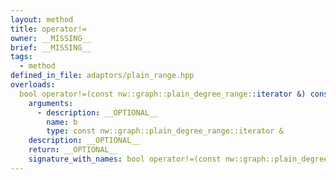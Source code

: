 ```yaml
---
layout: method
title: operator!=
owner: __MISSING__
brief: __MISSING__
tags:
  - method
defined_in_file: adaptors/plain_range.hpp
overloads:
  bool operator!=(const nw::graph::plain_degree_range::iterator &) const:
    arguments:
      - description: __OPTIONAL__
        name: b
        type: const nw::graph::plain_degree_range::iterator &
    description: __OPTIONAL__
    return: __OPTIONAL__
    signature_with_names: bool operator!=(const nw::graph::plain_degree_range::iterator & b) const
---
```

